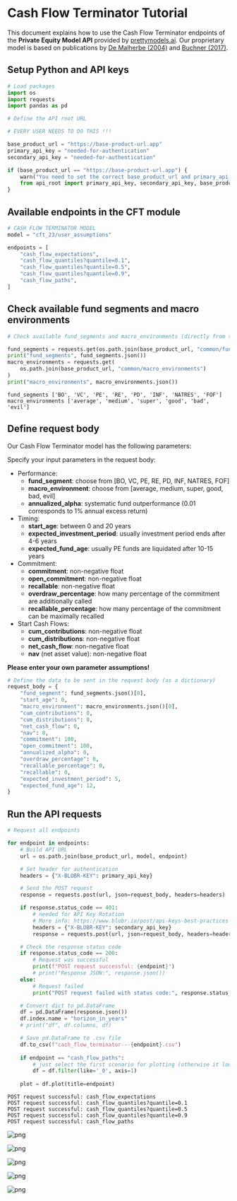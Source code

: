 # Cash Flow Terminator Tutorial

This document explains how to use the Cash Flow Terminator endpoints of the **Private Equity Model API** provided by [prettymodels.ai](https://prettymodels.ai). Our proprietary model is based on publications by [De Malherbe (2004)](https://doi.org/10.1142/S0219024904002359) and [Buchner (2017)](https://doi.org/10.21314/JOR.2017.363).

## Setup Python and API keys


```python
# Load packages
import os
import requests
import pandas as pd
```


```python
# Define the API root URL

# EVERY USER NEEDS TO DO THIS !!!

base_product_url = "https://base-product-url.app"
primary_api_key = "needed-for-authentication"
secondary_api_key = "needed-for-authentication"

if (base_product_url == "https://base-product-url.app") {
    warn("You need to set the correct base_product_url and primary_api_key!")
    from api_root import primary_api_key, secondary_api_key, base_product_url
}
```

## Available endpoints in the CFT module


```python
# CASH FLOW TERMINATOR MODEL
model = "cft_23/user_assumptions"

endpoints = [
    "cash_flow_expectations",
    "cash_flow_quantiles?quantile=0.1",
    "cash_flow_quantiles?quantile=0.5",
    "cash_flow_quantiles?quantile=0.9",
    "cash_flow_paths",
]
```

## Check available fund segments and macro environments


```python
# Check available fund_segments and macro_environments (directly from the API)

fund_segments = requests.get(os.path.join(base_product_url, "common/fund_segments"))
print("fund_segments", fund_segments.json())
macro_environments = requests.get(
    os.path.join(base_product_url, "common/macro_environments")
)
print("macro_environments", macro_environments.json())
```

    fund_segments ['BO', 'VC', 'PE', 'RE', 'PD', 'INF', 'NATRES', 'FOF']
    macro_environments ['average', 'medium', 'super', 'good', 'bad', 'evil']


## Define request body

Our Cash Flow Terminator model has the following parameters:

Specify your input parameters in the request body:

-   Performance:
    -   **fund\_segment**: choose from \[BO, VC, PE, RE, PD, INF, NATRES, FOF\]
    -   **macro\_environment**: choose from \[average, medium, super, good, bad, evil\]
    -   **annualized\_alpha**: systematic fund outperformance (0.01 corresponds to 1% annual excess return)
-   Timing:
    -   **start\_age**: between 0 and 20 years
    -   **expected\_investment\_period**: usually investment period ends after 4-6 years
    -   **expected\_fund\_age**: usually PE funds are liquidated after 10-15 years
-   Commitment:
    -   **commitment**: non-negative float
    -   **open\_commitment**: non-negative float
    -   **recallable**: non-negative float
    -   **overdraw\_percentage**: how many percentage of the commitment are additionally called
    -   **recallable\_percentage**: how many percentage of the commitment can be maximally recalled
-   Start Cash Flows:
    -   **cum\_contributions**: non-negative float
    -   **cum\_distributions**: non-negative float
    -   **net\_cash\_flow**: non-negative float
    -   **nav** (net asset value): non-negative float

**Please enter your own parameter assumptions!**



```python
# Define the data to be sent in the request body (as a dictionary)
request_body = {
    "fund_segment": fund_segments.json()[0],
    "start_age": 0,
    "macro_environment": macro_environments.json()[0],
    "cum_contributions": 0,
    "cum_distributions": 0,
    "net_cash_flow": 0,
    "nav": 0,
    "commitment": 100,
    "open_commitment": 100,
    "annualized_alpha": 0,
    "overdraw_percentage": 0,
    "recallable_percentage": 0,
    "recallable": 0,
    "expected_investment_period": 5,
    "expected_fund_age": 12,
}
```

## Run the API requests


```python
# Request all endpoints

for endpoint in endpoints:
    # Build API URL
    url = os.path.join(base_product_url, model, endpoint)

    # Set header for authentication
    headers = {"X-BLOBR-KEY": primary_api_key}

    # Send the POST request
    response = requests.post(url, json=request_body, headers=headers)

    if response.status_code == 401:
        # needed for API Key Rotation
        # More info: https://www.blobr.io/post/api-keys-best-practices
        headers = {"X-BLOBR-KEY": secondary_api_key}
        response = requests.post(url, json=request_body, headers=headers)

    # Check the response status code
    if response.status_code == 200:
        # Request was successful
        print(f"POST request successful: {endpoint}")
        # print("Response JSON:", response.json())
    else:
        # Request failed
        print("POST request failed with status code:", response.status_code)

    # Convert dict to pd.DataFrame
    df = pd.DataFrame(response.json())
    df.index.name = "horizon_in_years"
    # print("df", df.columns, df)

    # Save pd.DataFrame to .csv file
    df.to_csv(f"cash_flow_terminator---{endpoint}.csv")
    
    if endpoint == "cash_flow_paths":
        # just select the first scenario for plotting (otherwise it looks messy)
        df = df.filter(like='_0', axis=1)
        
    plot = df.plot(title=endpoint)


```

    POST request successful: cash_flow_expectations
    POST request successful: cash_flow_quantiles?quantile=0.1
    POST request successful: cash_flow_quantiles?quantile=0.5
    POST request successful: cash_flow_quantiles?quantile=0.9
    POST request successful: cash_flow_paths



    
![png](cash_flow_terminator_files/cash_flow_terminator_12_1.png)
    



    
![png](cash_flow_terminator_files/cash_flow_terminator_12_2.png)
    



    
![png](cash_flow_terminator_files/cash_flow_terminator_12_3.png)
    



    
![png](cash_flow_terminator_files/cash_flow_terminator_12_4.png)
    



    
![png](cash_flow_terminator_files/cash_flow_terminator_12_5.png)
    

